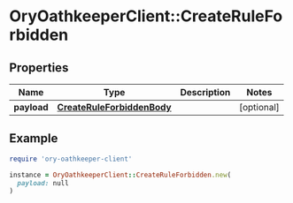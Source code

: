 # OryOathkeeperClient::CreateRuleForbidden

## Properties

| Name | Type | Description | Notes |
| ---- | ---- | ----------- | ----- |
| **payload** | [**CreateRuleForbiddenBody**](CreateRuleForbiddenBody.md) |  | [optional] |

## Example

```ruby
require 'ory-oathkeeper-client'

instance = OryOathkeeperClient::CreateRuleForbidden.new(
  payload: null
)
```

